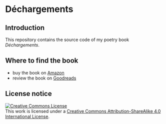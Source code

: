# Déchargements

## Introduction

This repository contains the source code of my poetry book *Déchargements*.

## Where to find the book

* buy the book on [Amazon](https://www.amazon.it/dp/B07HSJW75G/)
* review the book on [Goodreads](https://www.goodreads.com/book/show/42182210-d-chargements)

## License notice

<a rel="license" href="http://creativecommons.org/licenses/by-sa/4.0/"><img alt="Creative Commons License" style="border-width:0" src="https://i.creativecommons.org/l/by-sa/4.0/88x31.png" /></a><br />This work is licensed under a <a rel="license" href="http://creativecommons.org/licenses/by-sa/4.0/">Creative Commons Attribution-ShareAlike 4.0 International License</a>.
